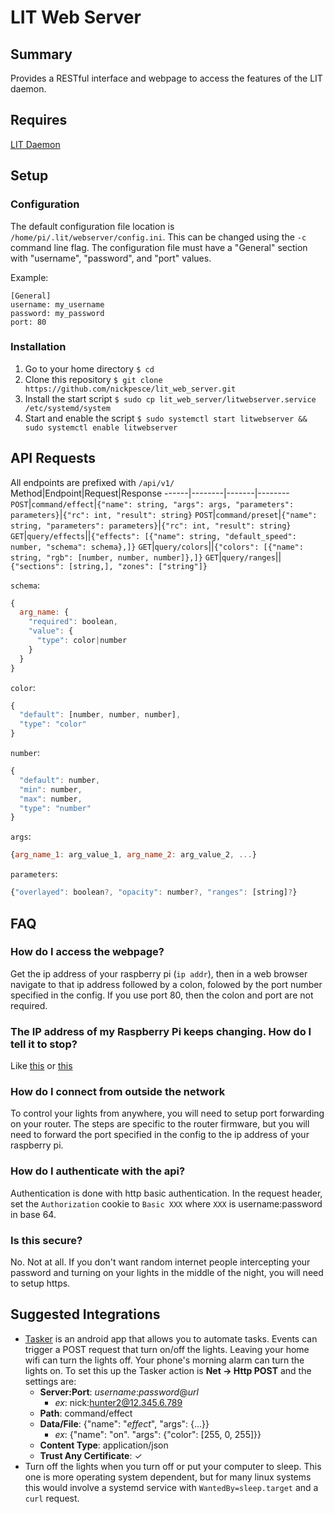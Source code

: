 # LIT Web Server
## Summary
Provides a RESTful interface and webpage to access the features of the LIT daemon.

## Requires
[LIT Daemon](https://github.com/nickpesce/lit)

## Setup
### Configuration
The default configuration file location is `/home/pi/.lit/webserver/config.ini`. This can be changed using the `-c` command line flag. The configuration file must have a "General" section with "username", "password", and "port" values.

Example:
```
[General]
username: my_username
password: my_password
port: 80
```
### Installation
1. Go to your home directory
`$ cd`
2. Clone this repository
`$ git clone https://github.com/nickpesce/lit_web_server.git`
3. Install the start script
`$ sudo cp lit_web_server/litwebserver.service /etc/systemd/system`
4. Start and enable the script
`$ sudo systemctl start litwebserver && sudo systemctl enable litwebserver`

## API Requests
All endpoints are prefixed with `/api/v1/`
Method|Endpoint|Request|Response
------|--------|-------|--------
`POST`|`command/effect`|`{"name": string, "args": args, "parameters": parameters}`|`{"rc": int, "result": string}`
`POST`|`command/preset`|`{"name": string, "parameters": parameters}`|`{"rc": int, "result": string}`
`GET`|`query/effects`||`{"effects": [{"name": string, "default_speed": number, "schema": schema},]}`
`GET`|`query/colors`||`{"colors": [{"name": string, "rgb": [number, number, number]},]}`
`GET`|`query/ranges`||`{"sections": [string,], "zones": ["string"]}`


`schema`:
``` javascript
{
  arg_name: {
    "required": boolean,
    "value": {
      "type": color|number
    }
  }
}
```
`color`:
```javascript
{
  "default": [number, number, number],
  "type": "color"
}
```
`number`:
```javascript
{
  "default": number,
  "min": number,
  "max": number,
  "type": "number"
}
```
`args`:
```javascript
{arg_name_1: arg_value_1, arg_name_2: arg_value_2, ...}
```
`parameters`:
```javascript
{"overlayed": boolean?, "opacity": number?, "ranges": [string]?}
```
## FAQ
### How do I access the webpage?
Get the ip address of your raspberry pi (`ip addr`), then in a web browser navigate to that ip address followed by a colon, folowed by the port number specified in the config. If you use port 80, then the colon and port are not required.
### The IP address of my Raspberry Pi keeps changing. How do I tell it to stop?
Like [this](https://thepihut.com/blogs/raspberry-pi-tutorials/16683276-how-to-setup-a-static-ip-address-on-your-raspberry-pi) or [this](https://www.howtogeek.com/184310/ask-htg-should-i-be-setting-static-ip-addresses-on-my-router/)
### How do I connect from outside the network
To control your lights from anywhere, you will need to setup port forwarding on your router. The steps are specific to the router firmware, but you will need to forward the port specified in the config to the ip address of your raspberry pi.
### How do I authenticate with the api?
Authentication is done with http basic authentication. In the request header, set the `Authorization` cookie to `Basic XXX` where `XXX` is username:password in base 64.
### Is this secure?
No. Not at all. If you don't want random internet people intercepting your password and turning on your lights in the middle of the night, you will need to setup https.

## Suggested Integrations
- [Tasker](https://play.google.com/store/apps/details?id=net.dinglisch.android.taskerm&hl=en_US) is an android app that allows you to automate tasks. Events can trigger a POST request that turn on/off the lights. Leaving your home wifi can turn the lights off. Your phone's morning alarm can turn the lights on. To set this up the Tasker action is __Net -> Http POST__ and the settings are:
    - __Server:Port__: *username*:*password*@*url*
        - *ex*: nick:hunter2@12.345.6.789
    - __Path__: command/effect
    - __Data/File__: {"name": "*effect*", "args": {...}}
        - *ex*: {"name": "on". "args": {"color": [255, 0, 255]}}
    - __Content Type__: application/json
    - __Trust Any Certificate__: ✓
- Turn off the lights when you turn off or put your computer to sleep. This one is more operating system dependent, but for many linux systems this would involve a systemd service with `WantedBy=sleep.target` and a `curl` request.
